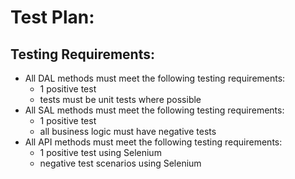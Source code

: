 # Test Plan:

## Testing Requirements:
- All DAL methods must meet the following testing requirements:
  - 1 positive test
  - tests must be unit tests where possible
- All SAL methods must meet the following testing requirements:
  - 1 positive test
  - all business logic must have negative tests
- All API methods must meet the following testing requirements:
  - 1 positive test using Selenium
  - negative test scenarios using Selenium